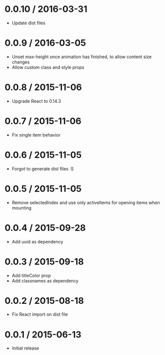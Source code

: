 0.0.10 / 2016-03-31
==================
* Update dist files


0.0.9 / 2016-03-05
==================

* Unset max-height once animation has finished, to allow content size changes
* Allow custom class and style props


0.0.8 / 2015-11-06
==================

* Upgrade React to 0.14.3


0.0.7 / 2015-11-06
==================

* Fix single item behavior


0.0.6 / 2015-11-05
==================

* Forgot to generate dist files :S


0.0.5 / 2015-11-05
==================

* Remove selectedIndex and use only activeItems for opening items when mounting


0.0.4 / 2015-09-28
==================

* Add uuid as dependency


0.0.3 / 2015-09-18
==================

* Add titleColor prop
* Add classnames as dependency


0.0.2 / 2015-08-18
==================

* Fix React import on dist file


0.0.1 / 2015-06-13
==================

* Initial release

